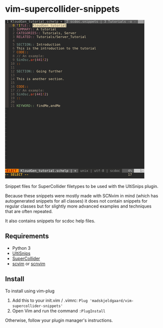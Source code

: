 # vim-supercollider-snippets
![snippets in action](snippets.gif)

Snippet files for SuperCollider filetypes to be used with the UltiSnips plugin.

Because these snippets were mostly made with SCNvim in mind (which has autogenerated snippets for all classes) it does not contain snippets for regular classes but for slightly more advanced examples and techniques that are often repeated. 

It also contains snippets for scdoc help files.

## Requirements
* Python 3
* [UltiSnips](https://github.com/SirVer/ultisnips)
* [SuperCollider](https://github.com/supercollider/supercollider)
* [scvim](https://github.com/supercollider/scvim) or [scnvim](github.com/davidgranstrom/scnvim)

## Install
To install using vim-plug
1. Add this to your init.vim / .vimrc:
`Plug 'madskjeldgaard/vim-supercollider-snippets'`
2. Open Vim and run the command `:PlugInstall`


Otherwise, follow your plugin manager's instructions.
